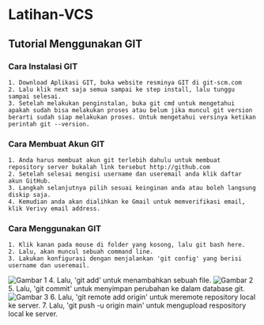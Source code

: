 # Latihan-VCS
## Tutorial Menggunakan GIT

### Cara Instalasi GIT
    1. Download Aplikasi GIT, buka website resminya GIT di git-scm.com
    2. Lalu klik next saja semua sampai ke step install, lalu tunggu sampai selesai.
    3. Setelah melakukan penginstalan, buka git cmd untuk mengetahui apakah sudah bisa melakukan proses atau belum jika muncul git version berarti sudah siap melakukan proses. Untuk mengetahui versinya ketikan perintah git --version.

### Cara Membuat Akun GIT
    1. Anda harus membuat akun git terlebih dahulu untuk membuat repository server bukalah link tersebut http://github.com
    2. Setelah selesai mengisi username dan useremail anda klik daftar akun GitHub.
    3. Langkah selanjutnya pilih sesuai keinginan anda atau boleh langsung diskip saja.
    4. Kemudian anda akan dialihkan ke Gmail untuk memverifikasi email, klik Verivy email address.

### Cara Menggunakan GIT
    1. Klik kanan pada mouse di folder yang kosong, lalu git bash here.
    2. Lalu, akan muncul sebuah command line.
    3. Lakukan konfigurasi dengan menjalankan 'git config' yang berisi username dan useremail.
![Gambar 1](screenshot/git1.png)
    4. Lalu, 'git add' untuk menambahkan sebuah file.
![Gambar 2](screenshot/git3.png)
    5. Lalu, 'git commit' untuk menyimpan perubahan ke dalam database git.
![Gambar 3](screenshot/git4.png)
    6. Lalu, 'git remote add origin' untuk meremote repository local ke server.
    7. Lalu, 'git push -u origin main' untuk mengupload respository local ke server.
